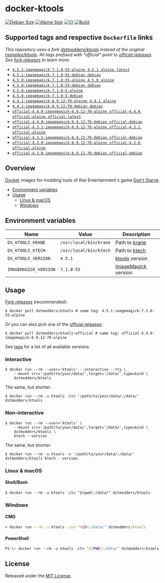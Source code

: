 # docker-ktools

[![Debian Size]](https://hub.docker.com/r/dstmodders/ktools)
[![Alpine Size]](https://hub.docker.com/r/dstmodders/ktools)
[![CI]](https://github.com/dstmodders/docker-ktools/actions/workflows/ci.yml)
[![Build]](https://github.com/dstmodders/docker-ktools/actions/workflows/build.yml)

## Supported tags and respective `Dockerfile` links

_This repository uses a fork [dstmodders/ktools] instead of the original
[nsimplex/ktools]. All tags prefixed with "official" point to [official
releases]. See [fork releases] to learn more._

- [`4.5.1-imagemagick-7.1.0-55-alpine`, `4.5.1`, `alpine`, `latest`](https://github.com/dstmodders/docker-ktools/blob/e18871ed5a4c8cea5121ea9b2b13868d6c04a2d7/latest/alpine/Dockerfile)
- [`4.5.1-imagemagick-7.1.0-55-debian`, `debian`](https://github.com/dstmodders/docker-ktools/blob/e18871ed5a4c8cea5121ea9b2b13868d6c04a2d7/latest/debian/Dockerfile)
- [`4.5.0-imagemagick-7.1.0-55-alpine`, `4.5.0`, `alpine`](https://github.com/dstmodders/docker-ktools/blob/e18871ed5a4c8cea5121ea9b2b13868d6c04a2d7/latest/alpine/Dockerfile)
- [`4.5.0-imagemagick-7.1.0-55-debian`, `debian`](https://github.com/dstmodders/docker-ktools/blob/e18871ed5a4c8cea5121ea9b2b13868d6c04a2d7/latest/debian/Dockerfile)
- [`4.5.0-imagemagick-7.1.0-5-alpine`](https://github.com/dstmodders/docker-ktools/blob/ef2d40c3fc2e675ca492371e0e539f13449a1846/latest/alpine/Dockerfile)
- [`4.5.0-imagemagick-7.1.0-5-debian`](https://github.com/dstmodders/docker-ktools/blob/ef2d40c3fc2e675ca492371e0e539f13449a1846/latest/debian/Dockerfile)
- [`4.4.1-imagemagick-6.9.12-70-alpine`, `4.4.1`, `alpine`](https://github.com/dstmodders/docker-ktools/blob/e18871ed5a4c8cea5121ea9b2b13868d6c04a2d7/latest/alpine/Dockerfile)
- [`4.4.1-imagemagick-6.9.12-70-debian`, `debian`](https://github.com/dstmodders/docker-ktools/blob/e18871ed5a4c8cea5121ea9b2b13868d6c04a2d7/latest/debian/Dockerfile)
- [`official-4.4.0-imagemagick-6.9.12-70-alpine`, `official-4.4.0`, `official-alpine`, `official-latest`](https://github.com/dstmodders/docker-ktools/blob/e18871ed5a4c8cea5121ea9b2b13868d6c04a2d7/official/alpine/Dockerfile)
- [`official-4.4.0-imagemagick-6.9.12-70-debian`, `official-debian`](https://github.com/dstmodders/docker-ktools/blob/e18871ed5a4c8cea5121ea9b2b13868d6c04a2d7/official/debian/Dockerfile)
- [`official-4.3.1-imagemagick-6.9.12-70-alpine`, `official-4.3.1`, `official-alpine`](https://github.com/dstmodders/docker-ktools/blob/e18871ed5a4c8cea5121ea9b2b13868d6c04a2d7/official/alpine/Dockerfile)
- [`official-4.3.1-imagemagick-6.9.12-70-debian`, `official-debian`](https://github.com/dstmodders/docker-ktools/blob/e18871ed5a4c8cea5121ea9b2b13868d6c04a2d7/official/debian/Dockerfile)
- [`official-4.3.0-imagemagick-6.9.12-70-alpine`, `official-4.3.0`, `official-alpine`](https://github.com/dstmodders/docker-ktools/blob/e18871ed5a4c8cea5121ea9b2b13868d6c04a2d7/official/alpine/Dockerfile)
- [`official-4.3.0-imagemagick-6.9.12-70-debian`, `official-debian`](https://github.com/dstmodders/docker-ktools/blob/e18871ed5a4c8cea5121ea9b2b13868d6c04a2d7/official/debian/Dockerfile)

## Overview

[Docker] images for modding tools of Klei Entertainment's game
[Don't Starve].

- [Environment variables](#environment-variables)
- [Usage](#usage)
  - [Linux & macOS](#linux--macos)
  - [Windows](#windows)

## Environment variables

| Name                  | Value                  | Description           |
| --------------------- | ---------------------- | --------------------- |
| `DS_KTOOLS_KRANE`     | `/usr/local/bin/krane` | Path to [krane]       |
| `DS_KTOOLS_KTECH`     | `/usr/local/bin/ktech` | Path to [ktech]       |
| `DS_KTOOLS_VERSION`   | `4.5.1`                | [ktools] version      |
| `IMAGEMAGICK_VERSION` | `7.1.0-55`             | [ImageMagick] version |

## Usage

[Fork releases] (recommended):

```shell
$ docker pull dstmodders/ktools # same tag: 4.5.1-imagemagick-7.1.0-55-alpine
```

Or you can also pick one of the [official releases]:

```shell
$ docker pull dstmodders/ktools:official # same tag: official-4.4.0-imagemagick-6.9.12-70-alpine
```

See [tags] for a list of all available versions.

### Interactive

```shell
$ docker run --rm --user='ktools' --interactive --tty \
    --mount src='/path/to/your/data/',target='/data/',type=bind \
    dstmodders/ktools
```

The same, but shorter:

```shell
$ docker run --rm -u ktools -itv '/path/to/your/data/:/data/' dstmodders/ktools
```

### Non-interactive

```shell
$ docker run --rm --user='ktools' \
    --mount src='/path/to/your/data/',target='/data/',type=bind \
    dstmodders/ktools \
    ktech --version
```

The same, but shorter:

```shell
$ docker run --rm -u ktools -v '/path/to/your/data/:/data/' dstmodders/ktools ktech --version
```

### Linux & macOS

#### Shell/Bash

```shell
$ docker run --rm -u ktools -itv "$(pwd):/data/" dstmodders/ktools
```

### Windows

#### CMD

```cmd
> docker run --rm -u ktools -itv "%CD%:/data/" dstmodders/ktools
```

#### PowerShell

```powershell
PS:\> docker run --rm -u ktools -itv "${PWD}:/data/" dstmodders/ktools
```

## License

Released under the [MIT License](https://opensource.org/licenses/MIT).

[@nsimplex]: https://github.com/nsimplex
[alpine size]: https://img.shields.io/docker/image-size/dstmodders/ktools/alpine?label=alpine%20size&logo=docker
[build]: https://img.shields.io/github/actions/workflow/status/dstmodders/docker-ktools/build.yml?branch=main&label=build&logo=github
[ci]: https://img.shields.io/github/actions/workflow/status/dstmodders/docker-ktools/ci.yml?branch=main&label=ci&logo=github
[debian size]: https://img.shields.io/docker/image-size/dstmodders/ktools/debian?label=debian%20size&logo=docker
[docker]: https://www.docker.com/
[don't starve]: https://www.klei.com/games/dont-starve
[dstmodders/ktools]: https://github.com/dstmodders/ktools
[fork releases]: https://github.com/dstmodders/ktools/releases
[gcc]: https://gcc.gnu.org/
[imagemagick]: https://imagemagick.org/index.php
[krane]: https://github.com/nsimplex/ktools#krane
[ktech]: https://github.com/nsimplex/ktools#ktech
[ktools]: https://github.com/nsimplex/ktools
[latest state]: https://github.com/nsimplex/ktools/tree/a1d1362bdb2b9aa9146d7177fbf0e351eab414ba
[nsimplex/ktools]: https://github.com/nsimplex/ktools
[official releases]: https://github.com/nsimplex/ktools/releases
[official]: https://github.com/nsimplex/ktools/releases
[tags]: https://hub.docker.com/r/dstmodders/ktools/tags
[v4.4.0]: https://github.com/dstmodders/ktools/releases/tag/4.4.0
[v4.4.1]: https://github.com/dstmodders/ktools/releases/tag/v4.4.1
